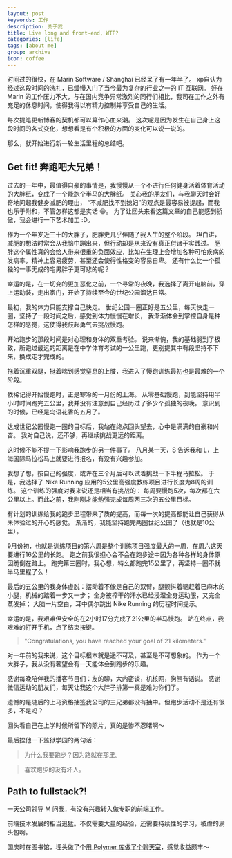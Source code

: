 ```yaml
---
layout: post
keywords: 工作
description: 关于我
title: Live long and front-end, WTF?
categories: [life]
tags: [about me]
group: archive
icon: coffee
---
```


时间过的很快，在 Marin Software / Shanghai 已经呆了有一年半了。
xp自认为经过这段时间的洗礼，已缓慢入门了当今最为复杂的行业之一的 IT 互联网。
好在 Marin 的工作压力不大，与在国内竞争异常激烈的同行们相比，我司在工作之外有充足的休息时间，使得我得以有精力控制并享受自己的生活。

每次提笔更新博客的契机都可以算作心血来潮。
这次呢是因为发生在自己身上这段时间的各式变化，想想看是有个积极的方面的变化可以说一说的。

那么，就开始进行新一轮生活里程的总结吧。

## Get fit! 奔跑吧大兄弟！
过去的一年中，最值得自豪的事情是，我慢慢从一个不进行任何健身活着体育活动的大胖纸，变成了一个能跑个半马的大胖纸。
关心我的朋友们，与我聊天时会好奇地问起我健身减肥的理由，
“不减肥找不到媳妇”的观点是最容易被提起，而我也乐于附和，不管怎样这都是实话 😄。
为了让回头来看这篇文章的自己能感到骄傲，我会进行一下艺术加工 :D。

作为一个年岁近三十的大胖子，肥胖史几乎伴随了我人生的整个阶段。
坦白讲，减肥的想法时常会从我脑中蹦出来，但行动却是从来没有真正付诸于实践过。
肥胖这个属性真的会给人带来很重的负面效应，比如在生理上会增加各种可怕疾病的发病率，精神上容易疲劳，甚至还会使得性格变的容易自卑。
还有什么比一个孤独的一事无成的宅男胖子更可悲的呢？

幸运的是，在一切变的更加恶化之前，一个寻常的夜晚，我选择了离开电脑前，穿上运动装，走出家门，开始了持续至今的世纪公园溜达日常。

最初，我的体力只能支撑自己快走。
世纪公园一圈正好是五公里，每天快走一圈，坚持了一段时间之后，感觉到体力慢慢在增长，
我渐渐体会到掌控自身是种怎样的感觉，这使得我鼓起勇气去挑战慢跑。

开始跑步的那段时间是对心理和身体的双重考验。
说来惭愧，我的基础弱到了极致，所跑过最远的距离是在中学体育考试的一公里跑，更别提其中有段坚持不下来，换成走才完成的。

拖着沉重双腿，挺着喘到感觉窒息的上肢，我进入了慢跑训练最初也是最难的一个阶段。

依稀记得开始慢跑时，正是寒冷的一月份的上海。
从零基础慢跑，到能坚持用半小时时间跑完五公里，我并没有注意到自己经历过了多少个孤独的夜晚。
意识到的时候，已经是鸟语花香的五月了。

达成世纪公园慢跑一圈的目标后，我站在终点回头望去，心中是满满的自豪和兴奋。
我对自己说，还不够，再继续挑战更远的距离。

这时候不能不提一下影响我跑步的另一件事了。
八月某一天，S 告诉我和 L，上海国际马拉松马上就要进行报名，有没有兴趣参加。

我想了想，按自己的强度，或许在三个月后可以试着挑战一下半程马拉松。
于是，我选择了 Nike Running 应用的5公里高强度教练项目进行长度为8周的训练。
这个训练的强度对我来说还是相当有挑战的：
每周要慢跑5次，每次都在六公里以上。而此之前，我刚刚才能勉强完成每周两三次的五公里目标。

有计划的训练给我的跑步里程带来了质的提高，而每一次的提高都能让自己获得从未体验过的开心的感觉。
渐渐的，我能坚持跑完两圈世纪公园了（也就是10公里）。

9月份初，也就是训练项目的第六周是整个训练项目强度最大的一周，在周六这天要进行16公里的长跑。
跑之前我很担心会不会在跑步途中因为各种各样的身体原因跪倒在路上。
跑完第三圈时，我心想，特么都跑完15公里了，再坚持一圈不就半马里程了么！

最后的五公里的我身体虚脱：摆动着不像是自己的双臂，腿颤抖着驱赶着已麻木的小腿，机械的踏着一步又一步；
全身被榨干的汗水已经浸湿全身运动服，又完全蒸发掉；
大脑一片空白，耳中偶尔跳出 Nike Running 的历程时间提示。

幸运的是，我艰难但安全的在2小时17分完成了21公里的半马慢跑。
站在终点，我艰难的打开手机，点了结束按键。

> "Congratulations, you have reached your goal of 21 kilometers."

对一年前的我来说，这个目标根本就是遥不可及，甚至是不可想象的。
作为一个大胖子，我从没有奢望会有一天能体会到跑步的乐趣。

感谢每晚陪伴我的播客节目们：友的聊，大内密谈，机核网，狗熊有话说。
感谢微信运动的朋友们，每天让我这个大胖子排第一真是难为你们了。

遗憾的是随后的上马资格抽签我公司的三兄弟都没有抽中。但跑步活动不是还有很多，不是吗？

回头看自己在上学时候所留下的照片，真的是惨不忍睹啊～

最后捏他一下监狱学园的两句话：
> 为什么我要跑步？因为路就在那里。

> 喜欢跑步的没有坏人。


## Path to fullstack?!
一天公司领导 M 问我，有没有兴趣转入做专职的前端工作。

前端技术发展的相当迅猛。不仅需要大量的经验，还需要持续性的学习，被虐的满头包啊。

国庆时在图书馆，埋头做了个[用 Polymer 库做了个聊天室](https://github.com/pengx17/nc_polymer)，感觉收益颇丰～

